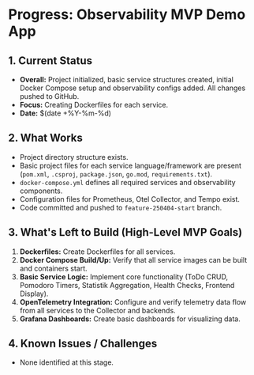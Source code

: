 # Progress: Observability MVP Demo App

## 1. Current Status

-   **Overall:** Project initialized, basic service structures created, initial Docker Compose setup and observability configs added. All changes pushed to GitHub.
-   **Focus:** Creating Dockerfiles for each service.
-   **Date:** $(date +%Y-%m-%d)

## 2. What Works

-   Project directory structure exists.
-   Basic project files for each service language/framework are present (`pom.xml`, `.csproj`, `package.json`, `go.mod`, `requirements.txt`).
-   `docker-compose.yml` defines all required services and observability components.
-   Configuration files for Prometheus, Otel Collector, and Tempo exist.
-   Code committed and pushed to `feature-250404-start` branch.

## 3. What's Left to Build (High-Level MVP Goals)

1.  **Dockerfiles:** Create Dockerfiles for all services.
2.  **Docker Compose Build/Up:** Verify that all service images can be built and containers start.
3.  **Basic Service Logic:** Implement core functionality (ToDo CRUD, Pomodoro Timers, Statistik Aggregation, Health Checks, Frontend Display).
4.  **OpenTelemetry Integration:** Configure and verify telemetry data flow from all services to the Collector and backends.
5.  **Grafana Dashboards:** Create basic dashboards for visualizing data.

## 4. Known Issues / Challenges

-   None identified at this stage. 